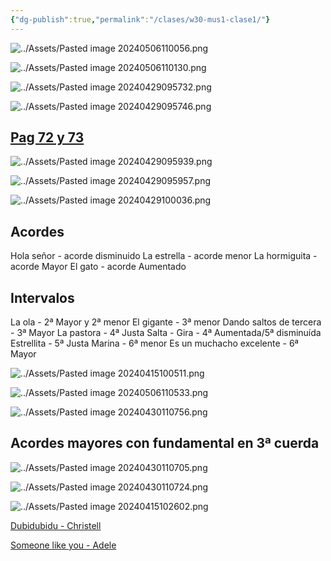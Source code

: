 ```yaml
---
{"dg-publish":true,"permalink":"/clases/w30-mus1-clase1/"}
---
```



<div class="slide">

![../Assets/Pasted image 20240506110056.png](/img/user/Assets/Pasted%20image%2020240506110056.png)

</div>
<div class="slide">

![../Assets/Pasted image 20240506110130.png](/img/user/Assets/Pasted%20image%2020240506110130.png)

</div>
<div class="slide">

![../Assets/Pasted image 20240429095732.png](/img/user/Assets/Pasted%20image%2020240429095732.png)

</div>
<div class="slide">

![../Assets/Pasted image 20240429095746.png](/img/user/Assets/Pasted%20image%2020240429095746.png)

</div>
<div class="slide">

## [Pag 72 y 73](https://www.blinklearning.com/v/1714044658/theme_tmpux/launch.php?theme=tmpux#activity/4239478/65132334/421303522)

</div>
<div class="slide">

![../Assets/Pasted image 20240429095939.png](/img/user/Assets/Pasted%20image%2020240429095939.png)

</div>
<div class="slide">

![../Assets/Pasted image 20240429095957.png](/img/user/Assets/Pasted%20image%2020240429095957.png)

</div>
<div class="slide">

![../Assets/Pasted image 20240429100036.png](/img/user/Assets/Pasted%20image%2020240429100036.png)

</div>
<div class="slide">

## Acordes

Hola señor - acorde disminuido
La estrella - acorde menor
La hormiguita - acorde Mayor
El gato - acorde Aumentado

</div>
<div class="slide">

## Intervalos

La ola - 2ª Mayor y 2ª menor
El gigante - 3ª menor
Dando saltos de tercera - 3ª Mayor
La pastora - 4ª Justa
Salta - Gira - 4ª Aumentada/5ª disminuída
Estrellita - 5ª Justa
Marina - 6ª menor
Es un muchacho excelente - 6ª Mayor

</div>
<div class="slide">

![../Assets/Pasted image 20240415100511.png](/img/user/Assets/Pasted%20image%2020240415100511.png)

</div>
<div class="slide">

![../Assets/Pasted image 20240506110533.png](/img/user/Assets/Pasted%20image%2020240506110533.png)

</div>
<div class="slide">

![../Assets/Pasted image 20240430110756.png](/img/user/Assets/Pasted%20image%2020240430110756.png)

</div>
<div class="slide">

## Acordes mayores con fundamental en 3ª cuerda

![../Assets/Pasted image 20240430110705.png](/img/user/Assets/Pasted%20image%2020240430110705.png)

</div>
<div class="slide">

![../Assets/Pasted image 20240430110724.png](/img/user/Assets/Pasted%20image%2020240430110724.png)

</div>
<div class="slide">

![../Assets/Pasted image 20240415102602.png](/img/user/Assets/Pasted%20image%2020240415102602.png)

</div>
<div class="slide">

[Dubidubidu - Christell](https://tabs.ultimate-guitar.com/user/tab/view?h=3J5Eu6dcT3STeidqe3Y1zdGE)

</div>
<div class="slide">

[Someone like you - Adele](https://tabs.ultimate-guitar.com/tab/adele/someone-like-you-chords-1006040)

</div>